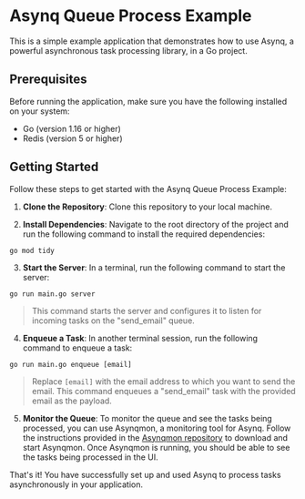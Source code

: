 # Asynq Queue Process Example

This is a simple example application that demonstrates how to use Asynq, a powerful asynchronous task processing library, in a Go project.

## Prerequisites

Before running the application, make sure you have the following installed on your system:

- Go (version 1.16 or higher)
- Redis (version 5 or higher)

## Getting Started

Follow these steps to get started with the Asynq Queue Process Example:

1. **Clone the Repository**: Clone this repository to your local machine.

2. **Install Dependencies**: Navigate to the root directory of the project and run the following command to install the required dependencies:

```shell
go mod tidy
```
3. **Start the Server**: In a terminal, run the following command to start the server:
```shell
go run main.go server
```

> This command starts the server and configures it to listen for
> incoming tasks on the "send_email" queue.
4.  **Enqueue a Task**: In another terminal session, run the following command to enqueue a task:
```shell
go run main.go enqueue [email]
```
> Replace `[email]` with the email address to which you want to send the
> email. This command enqueues a "send_email" task with the provided
> email as the payload.
5.  **Monitor the Queue**: To monitor the queue and see the tasks being processed, you can use Asynqmon, a monitoring tool for Asynq. Follow the instructions provided in the [Asynqmon repository](https://github.com/hibiken/asynqmon#release-binaries) to download and start Asynqmon.
Once Asynqmon is running, you should be able to see the tasks being processed in the UI.

That's it! You have successfully set up and used Asynq to process tasks asynchronously in your application.